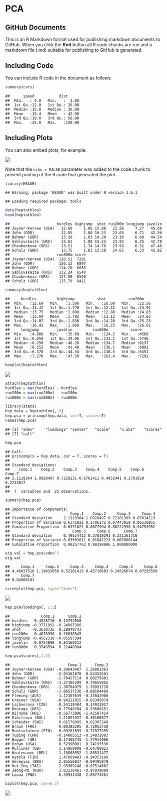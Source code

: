 PCA
================

GitHub Documents
----------------

This is an R Markdown format used for publishing markdown documents to GitHub. When you click the **Knit** button all R code chunks are run and a markdown file (.md) suitable for publishing to GitHub is generated.

Including Code
--------------

You can include R code in the document as follows:

``` r
summary(cars)
```

    ##      speed           dist       
    ##  Min.   : 4.0   Min.   :  2.00  
    ##  1st Qu.:12.0   1st Qu.: 26.00  
    ##  Median :15.0   Median : 36.00  
    ##  Mean   :15.4   Mean   : 42.98  
    ##  3rd Qu.:19.0   3rd Qu.: 56.00  
    ##  Max.   :25.0   Max.   :120.00

Including Plots
---------------

You can also embed plots, for example:

![](Rgit6_files/figure-markdown_github/pressure-1.png)

Note that the `echo = FALSE` parameter was added to the code chunk to prevent printing of the R code that generated the plot.

``` r
library(HSAUR)
```

    ## Warning: package 'HSAUR' was built under R version 3.6.1

    ## Loading required package: tools

``` r
data(heptathlon)
head(heptathlon)
```

    ##                     hurdles highjump  shot run200m longjump javelin
    ## Joyner-Kersee (USA)   12.69     1.86 15.80   22.56     7.27   45.66
    ## John (GDR)            12.85     1.80 16.23   23.65     6.71   42.56
    ## Behmer (GDR)          13.20     1.83 14.20   23.10     6.68   44.54
    ## Sablovskaite (URS)    13.61     1.80 15.23   23.92     6.25   42.78
    ## Choubenkova (URS)     13.51     1.74 14.76   23.93     6.32   47.46
    ## Schulz (GDR)          13.75     1.83 13.50   24.65     6.33   42.82
    ##                     run800m score
    ## Joyner-Kersee (USA)  128.51  7291
    ## John (GDR)           126.12  6897
    ## Behmer (GDR)         124.20  6858
    ## Sablovskaite (URS)   132.24  6540
    ## Choubenkova (URS)    127.90  6540
    ## Schulz (GDR)         125.79  6411

``` r
summary(heptathlon)
```

    ##     hurdles         highjump          shot          run200m     
    ##  Min.   :12.69   Min.   :1.500   Min.   :10.00   Min.   :22.56  
    ##  1st Qu.:13.47   1st Qu.:1.770   1st Qu.:12.32   1st Qu.:23.92  
    ##  Median :13.75   Median :1.800   Median :12.88   Median :24.83  
    ##  Mean   :13.84   Mean   :1.782   Mean   :13.12   Mean   :24.65  
    ##  3rd Qu.:14.07   3rd Qu.:1.830   3rd Qu.:14.20   3rd Qu.:25.23  
    ##  Max.   :16.42   Max.   :1.860   Max.   :16.23   Max.   :26.61  
    ##     longjump        javelin         run800m          score     
    ##  Min.   :4.880   Min.   :35.68   Min.   :124.2   Min.   :4566  
    ##  1st Qu.:6.050   1st Qu.:39.06   1st Qu.:132.2   1st Qu.:5746  
    ##  Median :6.250   Median :40.28   Median :134.7   Median :6137  
    ##  Mean   :6.152   Mean   :41.48   Mean   :136.1   Mean   :6091  
    ##  3rd Qu.:6.370   3rd Qu.:44.54   3rd Qu.:138.5   3rd Qu.:6351  
    ##  Max.   :7.270   Max.   :47.50   Max.   :163.4   Max.   :7291

``` r
boxplot(heptathlon)
```

![](Rgit6_files/figure-markdown_github/unnamed-chunk-1-1.png)

``` r
attach(heptathlon)
hurdles = max(hurdles) - hurdles
run200m = max(run200m) - run200m
run800m = max(run800m) - run800m 

library(stats)
hep.data = heptathlon[,-8]
hep.pca = princomp(hep.data, cor=T, scores=T)
names(hep.pca)
```

    ## [1] "sdev"     "loadings" "center"   "scale"    "n.obs"    "scores"  
    ## [7] "call"

``` r
hep.pca
```

    ## Call:
    ## princomp(x = hep.data, cor = T, scores = T)
    ## 
    ## Standard deviations:
    ##    Comp.1    Comp.2    Comp.3    Comp.4    Comp.5    Comp.6    Comp.7 
    ## 2.1119364 1.0928497 0.7218131 0.6761411 0.4952441 0.2701029 0.2213617 
    ## 
    ##  7  variables and  25 observations.

``` r
summary(hep.pca)
```

    ## Importance of components:
    ##                           Comp.1    Comp.2     Comp.3     Comp.4
    ## Standard deviation     2.1119364 1.0928497 0.72181309 0.67614113
    ## Proportion of Variance 0.6371822 0.1706172 0.07443059 0.06530955
    ## Cumulative Proportion  0.6371822 0.8077994 0.88222998 0.94753952
    ##                            Comp.5     Comp.6      Comp.7
    ## Standard deviation     0.49524412 0.27010291 0.221361710
    ## Proportion of Variance 0.03503811 0.01042223 0.007000144
    ## Cumulative Proportion  0.98257763 0.99299986 1.000000000

``` r
eig.val = hep.pca$sdev^2
eig.val
```

    ##     Comp.1     Comp.2     Comp.3     Comp.4     Comp.5     Comp.6 
    ## 4.46027516 1.19432056 0.52101413 0.45716683 0.24526674 0.07295558 
    ##     Comp.7 
    ## 0.04900101

``` r
screeplot(hep.pca, type="lines")
```

![](Rgit6_files/figure-markdown_github/unnamed-chunk-1-2.png)

``` r
hep.pca$loadings[, 1:2]
```

    ##              Comp.1      Comp.2
    ## hurdles   0.4528710  0.15792058
    ## highjump -0.3771992 -0.24807386
    ## shot     -0.3630725  0.28940743
    ## run200m   0.4078950 -0.26038545
    ## longjump -0.4562318 -0.05587394
    ## javelin  -0.0754090  0.84169212
    ## run800m   0.3749594  0.22448984

``` r
hep.pca$scores[,1:2]
```

    ##                          Comp.1      Comp.2
    ## Joyner-Kersee (USA) -4.20643487  1.26802363
    ## John (GDR)          -2.94161870  0.53452561
    ## Behmer (GDR)        -2.70427114  0.69275901
    ## Sablovskaite (URS)  -1.37105209  0.70655862
    ## Choubenkova (URS)   -1.38704979  1.78931718
    ## Schulz (GDR)        -1.06537236 -0.08104469
    ## Fleming (AUS)       -1.12307639 -0.33042906
    ## Greiner (USA)       -0.94221015 -0.82345074
    ## Lajbnerova (CZE)    -0.54118484  0.14933917
    ## Bouraga (URS)       -0.77548704 -0.53686251
    ## Wijnsma (HOL)       -0.56773896 -1.42507414
    ## Dimitrova (BUL)     -1.21091937 -0.36106077
    ## Scheider (SWI)       0.01578005  0.82307249
    ## Braun (FRG)          0.00385205  0.72953750
    ## Ruotsalainen (FIN)   0.09261899  0.77877955
    ## Yuping (CHN)        -0.14005513 -0.54831883
    ## Hagger (GB)          0.17465745 -1.77914066
    ## Brown (USA)          0.52996001  0.74195530
    ## Mulliner (GB)        1.14869009 -0.64788023
    ## Hautenauve (BEL)     1.10808552 -1.88531477
    ## Kytola (FIN)         1.47689483 -0.94353198
    ## Geremias (BRA)       2.05556037 -0.09495979
    ## Hui-Ing (TAI)        2.93969248 -0.67514662
    ## Jeong-Mi (KOR)       3.03136461 -0.97939889
    ## Launa (PNG)          6.39931438  2.89774561

``` r
biplot(hep.pca, cex=0.7)
```

![](Rgit6_files/figure-markdown_github/unnamed-chunk-1-3.png)
